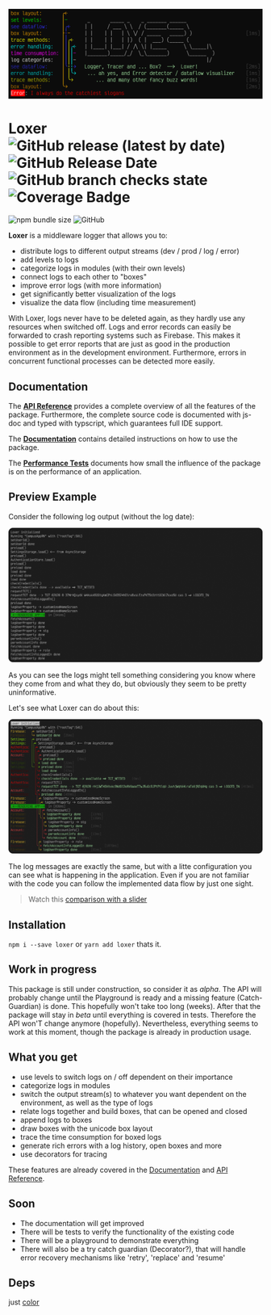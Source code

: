![Loxer_Logo](https://raw.githubusercontent.com/pcprinz/loxer/master/assets/Logo.png)
# Loxer ![GitHub release (latest by date)](https://img.shields.io/github/v/release/pcprinz/loxer) ![GitHub Release Date](https://img.shields.io/github/release-date/pcprinz/loxer) ![GitHub branch checks state](https://img.shields.io/github/checks-status/pcprinz/loxer/master?label=build) ![Coverage Badge](https://img.shields.io/endpoint?url=https://gist.githubusercontent.com/pcprinz/329161dbcfd07c60d90c29cc887130fb/raw/loxer__heads_master.json)
 ![npm bundle size](https://img.shields.io/bundlephobia/min/loxer) ![GitHub](https://img.shields.io/github/license/pcprinz/loxer) 
<!-- https://shields.io/ -->

**Loxer** is a middleware logger that allows you to:
- distribute logs to different output streams (dev / prod / log / error)
- add levels to logs
- categorize logs in modules (with their own levels)
- connect logs to each other to "boxes"
- improve error logs (with more information)
- get significantly better visualization of the logs
- visualize the data flow (including time measurement)

With Loxer, logs never have to be deleted again, as they hardly use any resources when switched off. Logs and error records can easily be forwarded to crash reporting systems such as Firebase. This makes it possible to get error reports that are just as good in the production environment as in the development environment. Furthermore, errors in concurrent functional processes can be detected more easily.

## Documentation
The **[API Reference](https://pcprinz.github.io/loxer/index.html)** provides a complete overview of all the features of the package. Furthermore, the complete source code is documented with js-doc and typed with typscript, which guarantees full IDE support.

The **[Documentation](https://github.com/pcprinz/loxer/blob/master/documentation/index.md)** contains detailed instructions on how to use the package.

The **[Performance Tests](https://github.com/pcprinz/loxer/blob/master/documentation/Performance.md)** documents how small the influence of the package is on the performance of an application.

## Preview Example

Consider the following log output (without the log date):
<!-- ![plain_console](/assets/docs_images/plainOutput.png) -->
![plain_console](https://raw.githubusercontent.com/pcprinz/loxer/master/assets/docs_images/plainOutput.png)

As you can see the logs might tell something considering you know where they come from and what they do, but obviously they seem to be pretty uninformative.

Let's see what Loxer can do about this:
<!-- ![plain_console](/assets/docs_images/goodOutput.png) -->
![plain_console](https://raw.githubusercontent.com/pcprinz/loxer/master/assets/docs_images/goodOutput.png)

The log messages are exactly the same, but with a litte configuration you can see what is happening in the application. Even if you are not familiar with the code you can follow the implemented data flow by just one sight.

> Watch this [comparison with a slider](https://cdn.knightlab.com/libs/juxtapose/latest/embed/index.html?uid=9e14a828-2f7d-11ec-abb7-b9a7ff2ee17c)
## Installation 
`npm i --save loxer` or `yarn add loxer` thats it.

## Work in progress

This package is still under construction, so consider it as *alpha*. The API will probably change until the Playground is ready and a missing feature (Catch-Guardian) is done. This hopefully won't take too long (weeks). After that the package will stay in *beta* until everything is covered in tests. Therefore the API won'T change anymore (hopefully). Nevertheless, everything seems to work at this moment, though the package is already in production usage.

## What you get
- use levels to switch logs on / off dependent on their importance
- categorize logs in modules
- switch the output stream(s) to whatever you want dependent on the environment, as well as the type of logs
- relate logs together and build boxes, that can be opened and closed
- append logs to boxes
- draw boxes with the unicode box layout
- trace the time consumption for boxed logs
- generate rich errors with a log history, open boxes and more
- use decorators for tracing
  
These features are already covered in the [Documentation](https://github.com/pcprinz/loxer/blob/master/documentation/index.md) and [API Reference](https://pcprinz.github.io/loxer/index.html).

## Soon
- The documentation will get improved 
- There will be tests to verify the functionality of the existing code
- There will be a playground to demonstrate everything
- There will also be a try catch guardian (Decorator?), that will handle error recovery mechanisms like 'retry', 'replace' and 'resume'

## Deps
just [color](https://www.npmjs.com/package/color)

